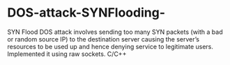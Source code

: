 # DOS-attack-SYNFlooding-
SYN Flood DOS attack involves sending too many SYN packets (with a bad or random source IP) to the destination server causing the server’s resources to be used up and hence denying service to legitimate users. Implemented it using raw sockets. C/C++
